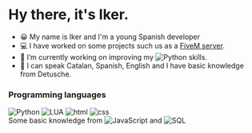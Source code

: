 # Hy there, it's Iker.

- 😀 My name is Iker and I'm a young Spanish developer
- 💻 I have worked on some projects such us as a [FiveM server](https://fivem.net/).
- 🔭 I’m currently working on improving my ![Python](https://img.shields.io/badge/-Python-000?&logo=Python) skills.
- 💬 I can speak Catalan, Spanish, English and I have basic knowledge from Detusche.

### Programming languages
![Python](https://img.shields.io/badge/-Python-000?&logo=Python)
![LUA](https://img.shields.io/badge/-Lua-000?&logo=LUA)
![html](https://img.shields.io/badge/-html-000?&logo=html5)
![css](https://img.shields.io/badge/-css-000?&logo=css3)
<br>
Some basic knowledge from ![JavaScript](https://img.shields.io/badge/-JavaScript-000?&logo=JavaScript) and ![SQL](https://img.shields.io/badge/-SQL-000?&logo=MySQL)
